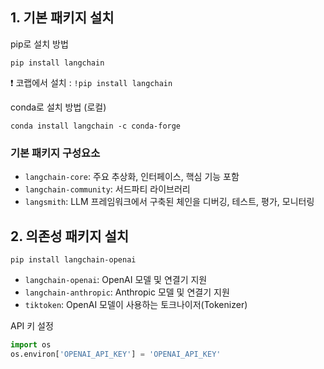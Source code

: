 ## 1. 기본 패키지 설치
pip로 설치 방법
```shell
pip install langchain
```
❗ 코랩에서 설치 : `!pip install langchain`

conda로 설치 방법 (로컬)
```shell
conda install langchain -c conda-forge
```

### 기본 패키지 구성요소
- `langchain-core`: 주요 추상화, 인터페이스, 핵심 기능 포함
- `langchain-community`: 서드파티 라이브러리
- `langsmith`: LLM 프레임워크에서 구축된 체인을 디버깅, 테스트, 평가, 모니터링

## 2. 의존성 패키지 설치
```shell
pip install langchain-openai
```

- `langchain-openai`: OpenAI 모델 및 연결기 지원
- `langchain-anthropic`: Anthropic 모델 및 연결기 지원
- `tiktoken`: OpenAI 모델이 사용하는 토크나이저(Tokenizer)

API 키 설정
```python
import os
os.environ['OPENAI_API_KEY'] = 'OPENAI_API_KEY'
```